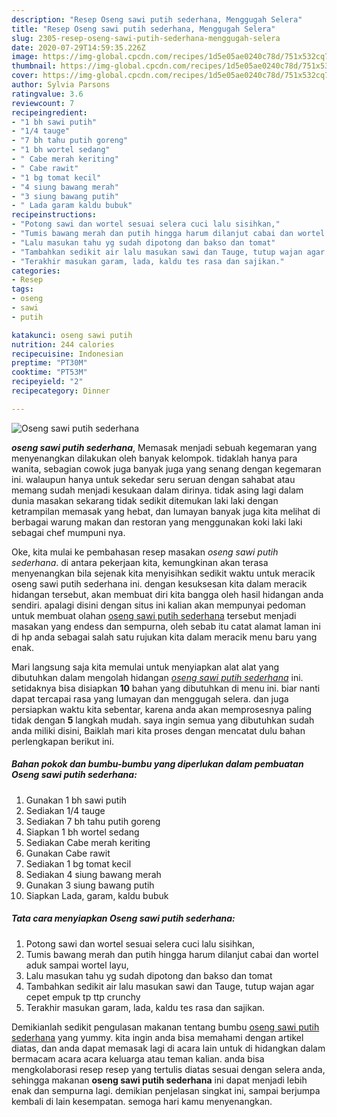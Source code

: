 ```yaml
---
description: "Resep Oseng sawi putih sederhana, Menggugah Selera"
title: "Resep Oseng sawi putih sederhana, Menggugah Selera"
slug: 2305-resep-oseng-sawi-putih-sederhana-menggugah-selera
date: 2020-07-29T14:59:35.226Z
image: https://img-global.cpcdn.com/recipes/1d5e05ae0240c78d/751x532cq70/oseng-sawi-putih-sederhana-foto-resep-utama.jpg
thumbnail: https://img-global.cpcdn.com/recipes/1d5e05ae0240c78d/751x532cq70/oseng-sawi-putih-sederhana-foto-resep-utama.jpg
cover: https://img-global.cpcdn.com/recipes/1d5e05ae0240c78d/751x532cq70/oseng-sawi-putih-sederhana-foto-resep-utama.jpg
author: Sylvia Parsons
ratingvalue: 3.6
reviewcount: 7
recipeingredient:
- "1 bh sawi putih"
- "1/4 tauge"
- "7 bh tahu putih goreng"
- "1 bh wortel sedang"
- " Cabe merah keriting"
- " Cabe rawit"
- "1 bg tomat kecil"
- "4 siung bawang merah"
- "3 siung bawang putih"
- " Lada garam kaldu bubuk"
recipeinstructions:
- "Potong sawi dan wortel sesuai selera cuci lalu sisihkan,"
- "Tumis bawang merah dan putih hingga harum dilanjut cabai dan wortel aduk sampai wortel layu,"
- "Lalu masukan tahu yg sudah dipotong dan bakso dan tomat"
- "Tambahkan sedikit air lalu masukan sawi dan Tauge, tutup wajan agar cepet empuk tp ttp crunchy"
- "Terakhir masukan garam, lada, kaldu tes rasa dan sajikan."
categories:
- Resep
tags:
- oseng
- sawi
- putih

katakunci: oseng sawi putih 
nutrition: 244 calories
recipecuisine: Indonesian
preptime: "PT30M"
cooktime: "PT53M"
recipeyield: "2"
recipecategory: Dinner

---
```



![Oseng sawi putih sederhana](https://img-global.cpcdn.com/recipes/1d5e05ae0240c78d/751x532cq70/oseng-sawi-putih-sederhana-foto-resep-utama.jpg)

<b><i>oseng sawi putih sederhana</i></b>, Memasak menjadi sebuah kegemaran yang menyenangkan dilakukan oleh banyak kelompok. tidaklah hanya para wanita, sebagian cowok juga banyak juga yang senang dengan kegemaran ini. walaupun hanya untuk sekedar seru seruan dengan sahabat atau memang sudah menjadi kesukaan dalam dirinya. tidak asing lagi dalam dunia masakan sekarang tidak sedikit ditemukan laki laki dengan ketrampilan memasak yang hebat, dan lumayan banyak juga kita melihat di berbagai warung makan dan restoran yang menggunakan koki laki laki sebagai chef mumpuni nya.



Oke, kita mulai ke pembahasan resep masakan <i>oseng sawi putih sederhana</i>. di antara pekerjaan kita, kemungkinan akan terasa menyenangkan bila sejenak kita menyisihkan sedikit waktu untuk meracik oseng sawi putih sederhana ini. dengan kesuksesan kita dalam meracik hidangan tersebut, akan membuat diri kita bangga oleh hasil hidangan anda sendiri. apalagi disini dengan situs ini kalian akan mempunyai pedoman untuk membuat olahan <u>oseng sawi putih sederhana</u> tersebut menjadi masakan yang endess dan sempurna, oleh sebab itu catat alamat laman ini di hp anda sebagai salah satu rujukan kita dalam meracik menu baru yang enak.


Mari langsung saja kita memulai untuk menyiapkan alat alat yang dibutuhkan dalam mengolah hidangan <u><i>oseng sawi putih sederhana</i></u> ini. setidaknya bisa disiapkan <b>10</b> bahan yang dibutuhkan di menu ini. biar nanti dapat tercapai rasa yang lumayan dan menggugah selera. dan juga persiapkan waktu kita sebentar, karena anda akan memprosesnya paling tidak dengan <b>5</b> langkah mudah. saya ingin semua yang dibutuhkan sudah anda miliki disini, Baiklah mari kita proses dengan mencatat dulu bahan perlengkapan berikut ini.

<!--inarticleads1-->

##### Bahan pokok dan bumbu-bumbu yang diperlukan dalam pembuatan Oseng sawi putih sederhana:

1. Gunakan 1 bh sawi putih
1. Sediakan 1/4 tauge
1. Sediakan 7 bh tahu putih goreng
1. Siapkan 1 bh wortel sedang
1. Sediakan  Cabe merah keriting
1. Gunakan  Cabe rawit
1. Sediakan 1 bg tomat kecil
1. Sediakan 4 siung bawang merah
1. Gunakan 3 siung bawang putih
1. Siapkan  Lada, garam, kaldu bubuk




<!--inarticleads2-->

##### Tata cara menyiapkan Oseng sawi putih sederhana:

1. Potong sawi dan wortel sesuai selera cuci lalu sisihkan,
1. Tumis bawang merah dan putih hingga harum dilanjut cabai dan wortel aduk sampai wortel layu,
1. Lalu masukan tahu yg sudah dipotong dan bakso dan tomat
1. Tambahkan sedikit air lalu masukan sawi dan Tauge, tutup wajan agar cepet empuk tp ttp crunchy
1. Terakhir masukan garam, lada, kaldu tes rasa dan sajikan.




Demikianlah sedikit pengulasan makanan tentang bumbu <u>oseng sawi putih sederhana</u> yang yummy. kita ingin anda bisa memahami dengan artikel diatas, dan anda dapat memasak lagi di acara lain untuk di hidangkan dalam bermacam acara acara keluarga atau teman kalian. anda bisa mengkolaborasi resep resep yang tertulis diatas sesuai dengan selera anda, sehingga makanan <b>oseng sawi putih sederhana</b> ini dapat menjadi lebih enak dan sempurna lagi. demikian penjelasan singkat ini, sampai berjumpa kembali di lain kesempatan. semoga hari kamu menyenangkan.
